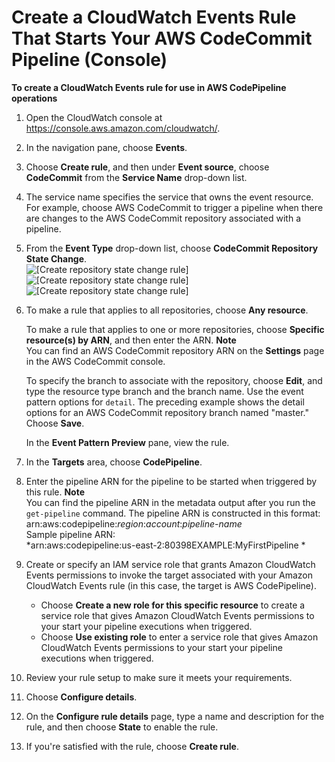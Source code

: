# Create a CloudWatch Events Rule That Starts Your AWS CodeCommit Pipeline \(Console\)<a name="pipelines-trigger-source-repo-changes-console"></a>

**To create a CloudWatch Events rule for use in AWS CodePipeline operations**

1. Open the CloudWatch console at [https://console\.aws\.amazon\.com/cloudwatch/](https://console.aws.amazon.com/cloudwatch/)\.

1. In the navigation pane, choose **Events**\.

1. Choose **Create rule**, and then under **Event source**, choose **CodeCommit** from the **Service Name** drop\-down list\.

1. The service name specifies the service that owns the event resource\. For example, choose AWS CodeCommit to trigger a pipeline when there are changes to the AWS CodeCommit repository associated with a pipeline\.

1. From the **Event Type** drop\-down list, choose **CodeCommit Repository State Change**\.  
![\[Create repository state change rule\]](http://docs.aws.amazon.com/codepipeline/latest/userguide/images/test-repoevent-cptarget.png)![\[Create repository state change rule\]](http://docs.aws.amazon.com/codepipeline/latest/userguide/)![\[Create repository state change rule\]](http://docs.aws.amazon.com/codepipeline/latest/userguide/)

1. To make a rule that applies to all repositories, choose **Any resource**\.

   To make a rule that applies to one or more repositories, choose **Specific resource\(s\) by ARN**, and then enter the ARN\.
**Note**  
You can find an AWS CodeCommit repository ARN on the **Settings** page in the AWS CodeCommit console\.

   To specify the branch to associate with the repository, choose **Edit**, and type the resource type branch and the branch name\. Use the event pattern options for `detail`\. The preceding example shows the detail options for an AWS CodeCommit repository branch named "master\." Choose **Save**\.

   In the **Event Pattern Preview** pane, view the rule\.

1. In the **Targets** area, choose **CodePipeline**\.

1. Enter the pipeline ARN for the pipeline to be started when triggered by this rule\.
**Note**  
You can find the pipeline ARN in the metadata output after you run the `get-pipeline` command\. The pipeline ARN is constructed in this format:   
arn:aws:codepipeline:*region*:*account*:*pipeline\-name*  
Sample pipeline ARN:  
*arn:aws:codepipeline:us\-east\-2:80398EXAMPLE:MyFirstPipeline *

1. Create or specify an IAM service role that grants Amazon CloudWatch Events permissions to invoke the target associated with your Amazon CloudWatch Events rule \(in this case, the target is AWS CodePipeline\)\. 
   + Choose **Create a new role for this specific resource** to create a service role that gives Amazon CloudWatch Events permissions to your start your pipeline executions when triggered\.
   + Choose **Use existing role** to enter a service role that gives Amazon CloudWatch Events permissions to your start your pipeline executions when triggered\.

1. Review your rule setup to make sure it meets your requirements\.

1. Choose **Configure details**\.

1. On the **Configure rule details** page, type a name and description for the rule, and then choose **State** to enable the rule\.

1. If you're satisfied with the rule, choose **Create rule**\.